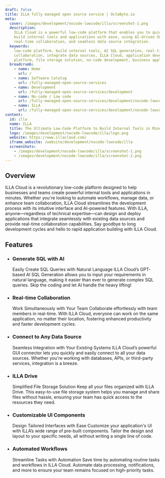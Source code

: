 ```yaml
---
draft: false
title: ILLA fully managed open source service | OctaByte.io
meta:
  cover: /images/development/nocode-lowcode/illa/screenshot-1.png
  description:
    ILLA Cloud is a powerful low-code platform that enables you to quickly
    build internal tools and applications with ease, using AI-driven SQL generation,
    real-time collaboration, and seamless data source integration.
  keywords:
    low-code platform, build internal tools, AI SQL generation, real-time
    collaboration, integrate data sources, ILLA Cloud, application development, easy-to-use
    platform, file storage solution, no-code development, business applications
  breadcrumb:
    - name: Home
      url: /
    - name: Software Catalog
      url: /fully-managed-open-source-services
    - name: Development
      url: /fully-managed-open-source-services/development
    - name: No-code / Low code
      url: /fully-managed-open-source-services/development/nocode-lowcode
    - name: ILLA
      url: /fully-managed-open-source-services/development/nocode-lowcode/illa
content:
  id: illa
  name: ILLA
  title: The Ultimate Low-Code Platform to Build Internal Tools in Minutes
  logo: /images/development/nocode-lowcode/illa/logo.png
  website: https://www.illacloud.com/
  iframe_website: /website/development/nocode-lowcode/illa
  screenshots:
    - /images/development/nocode-lowcode/illa/screenshot-1.png
    - /images/development/nocode-lowcode/illa/screenshot-2.png
---
```


## Overview

ILLA Cloud is a revolutionary low-code platform designed to help businesses and teams create powerful internal tools and applications in minutes. Whether you're looking to automate workflows, manage data, or enhance team collaboration, ILLA Cloud streamlines the development process with its intuitive interface and AI-powered features. With ILLA, anyone—regardless of technical expertise—can design and deploy applications that integrate seamlessly with existing data sources and provide real-time collaboration capabilities. Say goodbye to long development cycles and hello to rapid application building with ILLA Cloud.

## Features

- ### Generate SQL with AI

  Easily Create SQL Queries with Natural Language ILLA Cloud’s GPT-based AI SQL Generation allows you to input your requirements in natural language, making it easier than ever to generate complex SQL queries. Skip the coding and let AI handle the heavy lifting!

- ### Real-time Collaboration

  Work Simultaneously with Your Team Collaborate effortlessly with team members in real-time. With ILLA Cloud, everyone can work on the same application, no matter their location, fostering enhanced productivity and faster development cycles.

- ### Connect to Any Data Source

  Seamless Integration with Your Existing Systems ILLA Cloud’s powerful GUI connector lets you quickly and easily connect to all your data sources. Whether you're working with databases, APIs, or third-party services, integration is a breeze.

- ### ILLA Drive

  Simplified File Storage Solution Keep all your files organized with ILLA Drive. This easy-to-use file storage system helps you manage and share files without hassle, ensuring your team has quick access to the resources they need.

- ### Customizable UI Components

  Design Tailored Interfaces with Ease Customize your application's UI with ILLA’s wide range of pre-built components. Tailor the design and layout to your specific needs, all without writing a single line of code.

- ### Automated Workflows

  Streamline Tasks with Automation Save time by automating routine tasks and workflows in ILLA Cloud. Automate data processing, notifications, and more to ensure your team remains focused on high-priority tasks.
